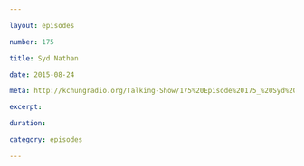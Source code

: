 ```yaml
---

layout: episodes

number: 175

title: Syd Nathan

date: 2015-08-24

meta: http://kchungradio.org/Talking-Show/175%20Episode%20175_%20Syd%20Nathan.mp3

excerpt: 

duration: 

category: episodes

---
```


